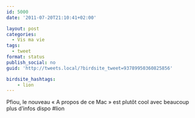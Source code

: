 ```yaml
---
id: 5000
date: '2011-07-20T21:10:41+02:00'

layout: post
categories:
  - Vis ma vie
tags:
  - tweet
format: status
publish_social: no
guid: 'http://tweets.local/?birdsite_tweet=93789950360825856'

birdsite_hashtags:
    - lion
---
```


Pfiou, le nouveau « A propos de ce Mac » est plutôt cool avec beaucoup plus d’infos dispo #lion